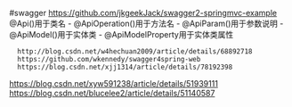 #swagger
https://github.com/jkgeekJack/swagger2-springmvc-example
        @Api()用于类名 
      - @ApiOperation()用于方法名 
      - @ApiParam()用于参数说明 
      - @ApiModel()用于实体类 
      - @ApiModelProperty用于实体类属性 
      
      http://blog.csdn.net/w4hechuan2009/article/details/68892718
      https://github.com/wkennedy/swagger4spring-web
      https://blog.csdn.net/xjj1314/article/details/78192398
https://blog.csdn.net/xyw591238/article/details/51939111
https://blog.csdn.net/blucelee2/article/details/51140587
